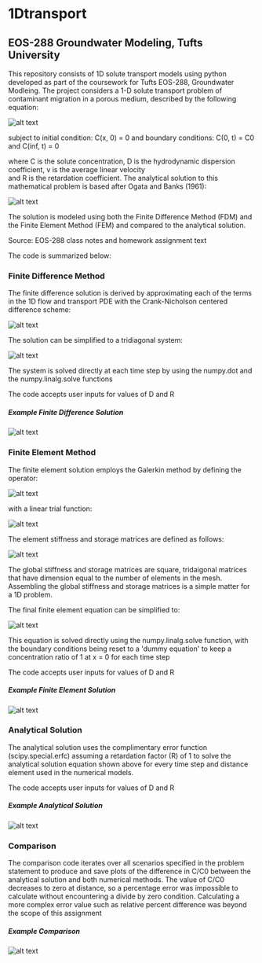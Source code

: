 # 1Dtransport
## EOS-288 Groundwater Modeling, Tufts University

This repository consists of 1D solute transport models using python developed as part of the coursework for Tufts EOS-288, Groundwater Modleing. The project considers a 1-D solute transport problem of contaminant migration in a porous medium, described by the following equation:

![alt text](https://github.com/jmfinnegan12/1Dtransport/blob/master/readme%20photos/PDE.PNG)

subject to initial condition: C(x, 0) = 0 
and boundary conditions: C(0, t) = C0 and C(inf, t) = 0

where	C is	the	solute	concentration,	D is	the	hydrodynamic	dispersion	coefficient,	v is	the	average	linear	velocity	
and	R is	the	retardation	coefficient.	The	analytical	solution	to	this	mathematical	problem	is	based	after Ogata	
and	Banks	(1961):

![alt text](https://github.com/jmfinnegan12/1Dtransport/blob/master/readme%20photos/Analytical.PNG)

The solution is modeled using both the Finite Difference Method (FDM) and the Finite Element Method (FEM) and compared to the analytical solution. 

Source: EOS-288 class notes and homework assignment text

The code is summarized below:


### Finite Difference Method

The finite difference solution is derived by approximating each of the terms in the 1D flow and transport PDE with the Crank-Nicholson centered difference scheme:

![alt text](https://github.com/jmfinnegan12/1Dtransport/blob/master/readme%20photos/C-N%20scheme.PNG)

The solution can be simplified to a tridiagonal system:

![alt text](https://github.com/jmfinnegan12/1Dtransport/blob/master/readme%20photos/tridiag.PNG)

The system is solved directly at each time step by using the numpy.dot and the numpy.linalg.solve functions

The code accepts user inputs for values of D and R

##### Example Finite Difference Solution
![alt text](https://github.com/jmfinnegan12/1Dtransport/blob/master/Final%20Plots/FD%20R1%20D_1.png)

### Finite Element Method

The finite element solution employs the Galerkin method by defining the operator:

![alt text](https://github.com/jmfinnegan12/1Dtransport/blob/master/readme%20photos/operator.PNG)

with a linear trial function:

![alt text](https://github.com/jmfinnegan12/1Dtransport/blob/master/readme%20photos/trial.PNG)


The element stiffness and storage matrices are defined as follows:

![alt text](https://github.com/jmfinnegan12/1Dtransport/blob/master/readme%20photos/stiffness-storage.PNG)

The global stiffness and storage matrices are square, tridaigonal matrices that have dimension equal to the number of elements in the mesh. Assembling the global stiffness and storage matrices is a simple matter for a 1D problem.

The final finite element equation can be simplified to:

![alt text](https://github.com/jmfinnegan12/1Dtransport/blob/master/readme%20photos/FE%20equation.PNG)

This equation is solved directly using the numpy.linalg.solve function, with the boundary conditions being reset to a 'dummy equation' to keep a concentration ratio of 1 at x = 0 for each time step

The code accepts user inputs for values of D and R

##### Example Finite Element Solution
![alt text](https://github.com/jmfinnegan12/1Dtransport/blob/master/Final%20Plots/FE%20R1%20D_1.png)

### Analytical Solution 

The analytical solution uses the complimentary error function (scipy.special.erfc) assuming a retardation factor (R) of 1 to solve the analytical solution equation shown above for every time step and distance element used in the numerical models. 

The code accepts user inputs for values of D and R

##### Example Analytical Solution
![alt text](https://github.com/jmfinnegan12/1Dtransport/blob/master/Final%20Plots/A%20R1%20D_1.png)

### Comparison

The comparison code iterates over all scenarios specified in the problem statement to produce and save plots of the difference in C/C0 between the analytical solution and both numerical methods. The value of C/C0 decreases to zero at distance, so a percentage error was impossible to calculate without encountering a divide by zero condition. Calculating a more complex error value such as relative percent difference was beyond the scope of this assignment

##### Example Comparison
![alt text](https://github.com/jmfinnegan12/1Dtransport/blob/master/Comparison%20Plots/comparison_D_1_t400.png)

